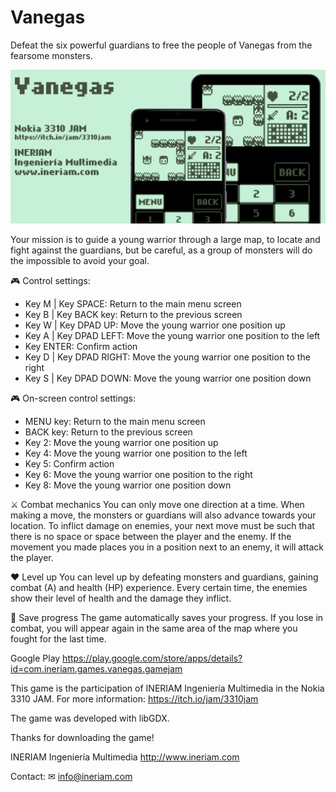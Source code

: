 # Vanegas

Defeat the six powerful guardians to free the people of Vanegas from the fearsome monsters.

![Vanegas](BANNER_GOOGLE_PLAY.png)

Your mission is to guide a young warrior through a large map, to locate and fight against the guardians, but be careful, as a group of monsters will do the impossible to avoid your goal.

🎮 Control settings:
* Key M | Key SPACE: Return to the main menu screen
* Key B | Key BACK key: Return to the previous screen
* Key W | Key DPAD UP: Move the young warrior one position up
* Key A | Key DPAD LEFT: Move the young warrior one position to the left
* Key ENTER: Confirm action
* Key D | Key DPAD RIGHT: Move the young warrior one position to the right
* Key S | Key DPAD DOWN: Move the young warrior one position down

🎮 On-screen control settings:
* MENU key: Return to the main menu screen
* BACK key: Return to the previous screen
* Key 2: Move the young warrior one position up
* Key 4: Move the young warrior one position to the left
* Key 5: Confirm action
* Key 6: Move the young warrior one position to the right
* Key 8: Move the young warrior one position down

⚔ Combat mechanics
You can only move one direction at a time. When making a move, the monsters or guardians will also advance towards your location. To inflict damage on enemies, your next move must be such that there is no space or space between the player and the enemy. If the movement you made places you in a position next to an enemy, it will attack the player.

❤ Level up
You can level up by defeating monsters and guardians, gaining combat (A) and health (HP) experience.
Every certain time, the enemies show their level of health and the damage they inflict.

💾 Save progress
The game automatically saves your progress. If you lose in combat, you will appear again in the same area of the map where you fought for the last time.

Google Play
https://play.google.com/store/apps/details?id=com.ineriam.games.vanegas.gamejam

This game is the participation of INERIAM Ingeniería Multimedia in the Nokia 3310 JAM.
For more information: https://itch.io/jam/3310jam

The game was developed with libGDX.

Thanks for downloading the game!

INERIAM Ingeniería Multimedia
http://www.ineriam.com

Contact:
✉ info@ineriam.com
